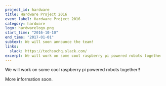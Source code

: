 ```yaml
---
project_id: hardware
title: Hardware Project 2016
event_label: Hardware Project 2016
category: hardware
logo: hardwarelogo.png
start_time: "2016-10-10"
end_time: "2017-01-01"
subtext: We will soon announce the team!
links:
  slack: https://techsochq.slack.com/
excerpt: We will work on some cool raspberry pi powered robots together!
---
```

We will work on some cool raspberry pi powered robots together!!

More information soon.
